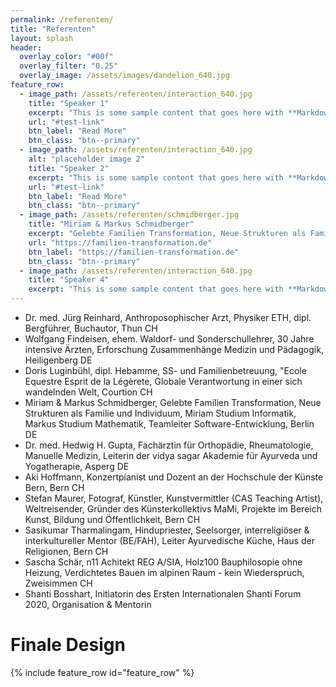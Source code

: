 ```yaml
---
permalink: /referenten/
title: "Referenten"
layout: splash
header:
  overlay_color: "#00f"
  overlay_filter: "0.25"
  overlay_image: /assets/images/dandelion_640.jpg
feature_row:
  - image_path: /assets/referenten/interaction_640.jpg
    title: "Speaker 1"
    excerpt: "This is some sample content that goes here with **Markdown** formatting."
    url: "#test-link"
    btn_label: "Read More"
    btn_class: "btn--primary"
  - image_path: /assets/referenten/interaction_640.jpg
    alt: "placeholder image 2"
    title: "Speaker 2"
    excerpt: "This is some sample content that goes here with **Markdown** formatting."
    url: "#test-link"
    btn_label: "Read More"
    btn_class: "btn--primary"
  - image_path: /assets/referenten/schmidberger.jpg
    title: "Miriam & Markus Schmidberger"
    excerpt: "Gelebte Familien Transformation, Neue Strukturen als Familie und Individuum, Miriam Studium Informatik, Markus Studium Mathematik, Teamleiter Software-Entwicklung, Berlin DE"
    url: "https://familien-transformation.de"
    btn_label: "https://familien-transformation.de"
    btn_class: "btn--primary"
  - image_path: /assets/referenten/interaction_640.jpg
    title: "Speaker 4"
    excerpt: "This is some sample content that goes here with **Markdown** formatting."
---
```


- Dr. med. Jürg Reinhard, Anthroposophischer Arzt, Physiker ETH, dipl. Bergführer, Buchautor, Thun CH
- Wolfgang Findeisen, ehem. Waldorf- und Sonderschullehrer, 30 Jahre intensive Ärzten,
  Erforschung Zusammenhänge Medizin und Pädagogik, Heiligenberg DE
- Doris Luginbühl, dipl. Hebamme, SS- und Familienbetreuung, "Ecole Equestre Esprit de la Légèrete,
  Globale Verantwortung in einer sich wandelnden Welt, Courtion CH
- Miriam & Markus Schmidberger, Gelebte Familien Transformation, Neue Strukturen als Familie und
  Individuum,
  Miriam Studium Informatik, Markus Studium Mathematik, Teamleiter Software-Entwicklung, Berlin DE
- Dr. med. Hedwig H. Gupta, Fachärztin für Orthopädie, Rheumatologie, Manuelle Medizin, Leiterin der
  vidya sagar Akademie für Ayurveda und Yogatherapie, Asperg DE  
- Aki Hoffmann, Konzertpianist und Dozent an der Hochschule der Künste Bern, Bern CH
- Stefan Maurer, Fotograf, Künstler, Kunstvermittler (CAS Teaching Artist), Weltreisender, Gründer des
  Künsterkollektivs MaMi, Projekte im Bereich Kunst, Bildung und Öffentlichkeit, Bern CH
- Sasikumar Tharmalingam, Hindupriester, Seelsorger, interreligiöser & interkultureller Mentor (BE/FAH),
  Leiter Ayurvedische Küche, Haus der Religionen, Bern CH
- Sascha Schär, n11 Achitekt REG A/SIA, Holz100 Bauphilosopie ohne Heizung, Verdichtetes Bauen
  im alpinen Raum - kein Wiederspruch, Zweisimmen CH
- Shanti Bosshart, Initiatorin des Ersten Internationalen Shanti Forum 2020, Organisation & Mentorin



# Finale Design

{% include feature_row id="feature_row" %}
